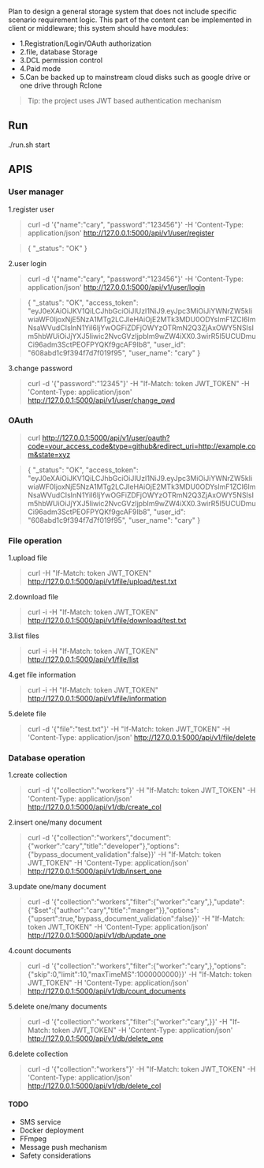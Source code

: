 Plan to design a general storage system that does not include specific scenario requirement logic. This part of the content can be implemented in client or middleware; this system should have modules: 
* 1.Registration/Login/OAuth authorization 
* 2.file, database Storage 
* 3.DCL permission control 
* 4.Paid mode 
* 5.Can be backed up to mainstream cloud disks such as google drive or one drive through Rclone

>Tip: the project uses JWT based authentication mechanism


## Run
./run.sh start


## APIS

### User manager
1.register user
>curl -d '{"name":"cary", "password":"123456"}' -H 'Content-Type: application/json' http://127.0.0.1:5000/api/v1/user/register

> {
"_status": "OK"
}

2.user login
>curl -d '{"name":"cary", "password":"123456"}' -H 'Content-Type: application/json' http://127.0.0.1:5000/api/v1/user/login

> {
"_status": "OK",
"access_token": "eyJ0eXAiOiJKV1QiLCJhbGciOiJIUzI1NiJ9.eyJpc3MiOiJiYWNrZW5kIiwiaWF0IjoxNjE5NzA1MTg2LCJleHAiOjE2MTk3MDU0ODYsImF1ZCI6ImNsaWVudCIsInN1YiI6IjYwOGFiZDFjOWYzOTRmN2Q3ZjAxOWY5NSIsIm5hbWUiOiJjYXJ5Iiwic2NvcGVzIjpbIm9wZW4iXX0.3wirR5I5UCUDmuCi96adm3SctPEOFPYQKf9gcAF9Ib8",
"user_id": "608abd1c9f394f7d7f019f95",
"user_name": "cary"
}

3.change password
>curl -d '{"password":"12345"}' -H "If-Match: token JWT_TOKEN" -H 'Content-Type: application/json' http://127.0.0.1:5000/api/v1/user/change_pwd

### OAuth
>curl http://127.0.0.1:5000/api/v1/user/oauth?code=your_access_code&type=github&redirect_uri=http://example.com&state=xyz

> {
"_status": "OK",
"access_token": "eyJ0eXAiOiJKV1QiLCJhbGciOiJIUzI1NiJ9.eyJpc3MiOiJiYWNrZW5kIiwiaWF0IjoxNjE5NzA1MTg2LCJleHAiOjE2MTk3MDU0ODYsImF1ZCI6ImNsaWVudCIsInN1YiI6IjYwOGFiZDFjOWYzOTRmN2Q3ZjAxOWY5NSIsIm5hbWUiOiJjYXJ5Iiwic2NvcGVzIjpbIm9wZW4iXX0.3wirR5I5UCUDmuCi96adm3SctPEOFPYQKf9gcAF9Ib8",
"user_id": "608abd1c9f394f7d7f019f95",
"user_name": "cary"
}

### File operation
1.upload file
>curl -H "If-Match: token JWT_TOKEN" http://127.0.0.1:5000/api/v1/file/upload/test.txt

2.download file
>curl -i -H "If-Match: token JWT_TOKEN" http://127.0.0.1:5000/api/v1/file/download/test.txt

3.list files
>curl -i -H "If-Match: token JWT_TOKEN" http://127.0.0.1:5000/api/v1/file/list

4.get file information
>curl -i -H "If-Match: token JWT_TOKEN" http://127.0.0.1:5000/api/v1/file/information

5.delete file
>curl -d '{"file":"test.txt"}' -H "If-Match: token JWT_TOKEN" -H 'Content-Type: application/json' http://127.0.0.1:5000/api/v1/file/delete

### Database operation
1.create collection
>curl -d '{"collection":"workers"}' -H "If-Match: token JWT_TOKEN" -H 'Content-Type: application/json' http://127.0.0.1:5000/api/v1/db/create_col

2.insert one/many document
>curl -d '{"collection":"workers","document":{"worker":"cary","title":"developer"},"options":{"bypass_document_validation":false}}' -H "If-Match: token JWT_TOKEN" -H 'Content-Type: application/json' http://127.0.0.1:5000/api/v1/db/insert_one

3.update one/many document
>curl -d '{"collection":"workers","filter":{"worker":"cary",},"update":{"$set":{"author":"cary","title":"manger"}},"options":{"upsert":true,"bypass_document_validation":false}}' -H "If-Match: token JWT_TOKEN" -H 'Content-Type: application/json' http://127.0.0.1:5000/api/v1/db/update_one

4.count documents
>curl -d '{"collection":"workers","filter":{"worker":"cary",},"options":{"skip":0,"limit":10,"maxTimeMS":1000000000}}' -H "If-Match: token JWT_TOKEN" -H 'Content-Type: application/json' http://127.0.0.1:5000/api/v1/db/count_documents

5.delete one/many documents
>curl -d '{"collection":"workers","filter":{"worker":"cary",}}' -H "If-Match: token JWT_TOKEN" -H 'Content-Type: application/json' http://127.0.0.1:5000/api/v1/db/delete_one

6.delete collection
>curl -d '{"collection":"workers"}' -H "If-Match: token JWT_TOKEN" -H 'Content-Type: application/json' http://127.0.0.1:5000/api/v1/db/delete_col


#### TODO
* SMS service
* Docker deployment
* FFmpeg
* Message push mechanism
* Safety considerations


